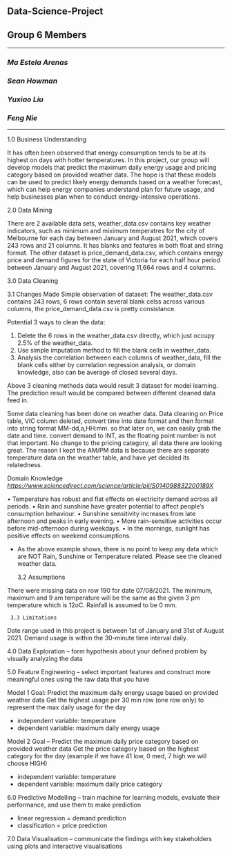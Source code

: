 ## **Data-Science-Project**
## **Group 6 Members**

---

### *Ma Estela Arenas*
### *Sean Howman*
### *Yuxiao Liu*
### *Feng Nie*

---

1.0 Business Understanding 

It has often been observed that energy consumption tends to be at its highest on days with hotter temperatures. In this project, our group will develop models that predict the maximum daily energy usage and pricing category based on provided weather data. The hope is that these models can be used to predict likely energy demands based on a weather forecast, which can help energy companies understand plan for future usage, and help businesses plan when to conduct energy-intensive operations.

2.0 Data Mining 

There are 2 available data sets, weather_data.csv contains key weather indicators, such as minimum and miximum temperatres for the city of Melbourne for each day between January and August 2021, which covers 243 rows and 21 columns. It has blanks and features in both float and string format. The other dataset is price_demand_data.csv, which contains energy price and demand figures for the state of Victoria for each half hour period between January and August 2021, covering 11,664 rows and 4 columns.


3.0 Data Cleaning 

3.1 Changes Made
Simple observation of dataset:
The weather_data.csv contains 243 rows, 6 rows contain several blank celss across various columns, the price_demand_data.csv is pretty consistance. 

Potential 3 ways to clean the data:
1. Delete the 6 rows in the weather_data.csv directly, which just occupy 2.5% of the weather_data.
2. Use simple imputation method to fill the blank cells in weather_data.
3. Analysis the correlation between each columns of weather_data, fill the blank cells either by correlation regression analysis, or domain knowledge, also can be average of closed several days.

Above 3 cleaning methods data would result 3 dataset for model learning. The prediction result would be compared between different cleaned data feed in.



Some data cleaning has been done on weather data.
Data cleaning on Price table, VIC column deleted, convert time into date format and then format into string format MM-dd,a,HH:mm. so that later on, we can easily grab the date and time. convert demand to INT, as the floating point number is not that important. No change to the pricing category, all data there are looking great.
The reason I kept the AM/PM data is because there are separate temperature data on the weather table, and have yet decided its relatedness.

Domain Knowledge *https://www.sciencedirect.com/science/article/pii/S014098832200189X*

• Temperature has robust and flat effects on electricity demand across all periods.
• Rain and sunshine have greater potential to affect people’s consumption behaviour.
• Sunshine sensitivity increases from late afternoon and peaks in early evening.
• More rain-sensitive activities occur before mid-afternoon during weekdays.
• In the mornings, sunlight has positive effects on weekend consumptions.
- As the above example shows, there is no point to keep any data which are NOT Rain, Sunshine or Temperature related. Please see the cleaned weather data.

     3.2 Assumptions

There were missing data on row 190 for date 07/08/2021. The minimum, maximum and 9 am temperature will be the same as the given 3 pm temperature     which is 12oC. Rainfall is assumed to be 0 mm. 

     3.3 Limitations

Date range used in this project is between 1st of January and 31st of August 2021. Demand usage is within the 30-minute time interval daily. 


4.0 Data Exploration – form hypothesis about your defined problem by visually analyzing the data 


5.0 Feature Engineering – select important features and construct more meaningful ones using the raw data that you have

Model 1 Goal: Predict the maximum daily energy usage based on provided weather data
Get the highest usage per 30 min row (one row only) to represent the max daily usage for the day

- independent variable: temperature 
- dependent variable: maximum daily energy usage

Model 2 Goal – Predict the maximum daily price category based on provided weather data
Get the price category based on the highest category for the day (example if we have 41 low, 0 med, 7 high we will choose HIGH)

- independent variable: temperature 
- dependent variable: maximum daily price category

6.0 Predictive Modelling – train machine for learning models, evaluate their performance, and use them to make prediction

- linear regression = demand prediction
- classification = price prediction

7.0 Data Visualisation – communicate the findings with key stakeholders using plots and interactive visualisations



